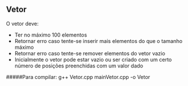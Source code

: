 Vetor
-----

O vetor deve:

- Ter no máximo 100 elementos
- Retornar erro caso tente-se inserir mais elementos do que o tamanho máximo
-  Retornar erro caso tente-se remover elementos do vetor vazio
- Inicialmente o vetor pode estar vazio ou ser criado com um certo número de posições preenchidas com um valor dado

#####Para compilar:
	g++ Vetor.cpp mainVetor.cpp -o Vetor